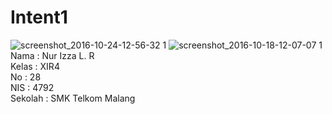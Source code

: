 # Intent1
![screenshot_2016-10-24-12-56-32 1](https://cloud.githubusercontent.com/assets/22131898/19635253/27c2b0f2-99eb-11e6-8b50-d1a72fd57038.png)
![screenshot_2016-10-18-12-07-07 1](https://cloud.githubusercontent.com/assets/22131898/19635271/3f3375a0-99eb-11e6-913e-fc589519c1ab.png)<br>
Nama : Nur Izza L. R <br>
Kelas : XIR4 <br>
No : 28 <br>
NIS : 4792 <br>
Sekolah : SMK Telkom Malang
